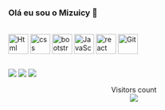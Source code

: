 ### Olá eu sou o Mizuicy 👋




<div style="display: inline_block"><br>
<img align="center" alt="Html" heigth="30" width="40" src="https://cdn.jsdelivr.net/gh/devicons/devicon/icons/html5/html5-original.svg" />
<img align="center" alt="css" heigth="30" width="40"  src="https://cdn.jsdelivr.net/gh/devicons/devicon/icons/css3/css3-original.svg"/>
<img align="center" alt="bootstrap" heigth="30" width="40" src="https://cdn.jsdelivr.net/gh/devicons/devicon/icons/bootstrap/bootstrap-original-wordmark.svg"/>
<img align="center" alt="JavaScript" heigth="30" width="40" src="https://cdn.jsdelivr.net/gh/devicons/devicon/icons/javascript/javascript-original.svg"/>
<img align="center" alt="react" heigth="30" width="40" src="https://cdn.jsdelivr.net/gh/devicons/devicon/icons/react/react-original-wordmark.svg"/>
<img align="center" alt="Git" heigth="30" width="40" src="https://cdn.jsdelivr.net/gh/devicons/devicon/icons/git/git-original.svg"/>

</div>
  
  ## 
  
<div> 
  <a href="https://www.linkedin.com/in/gustavo-oliveira-2461b1236/" target="_blank"><img src="https://img.shields.io/badge/-LinkedIn-%230077B5?style=for-the-badge&logo=linkedin&logoColor=white" target="_blank"></a> 
  <a href="https://discord.gg/7Bkkr79K" target="_blank"><img src="https://img.shields.io/badge/Discord-7289DA?style=for-the-badge&logo=discord&logoColor=white" target="_blank"></a> 
  <a href = "gustavosilva90p@gmail.com"><img src="https://img.shields.io/badge/-Gmail-%23333?style=for-the-badge&logo=gmail&logoColor=white" target="_blank"></a>
  
  </br>  
  <p align="center"> 
  Visitors count<br>
  <img src="https://profile-counter.glitch.me/Mizuicy/count.svg" />
  </p>
